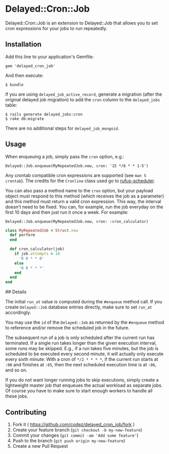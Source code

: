 # Delayed::Cron::Job

Delayed::Cron::Job is an extension to Delayed::Job that allows you to set
cron expressions for your jobs to run repeatedly.

## Installation

Add this line to your application's Gemfile:

    gem 'delayed_cron_job'

And then execute:

    $ bundle

If you are using `delayed_job_active_record`, generate a migration (after the
original delayed job migration) to add the `cron` column to the `delayed_jobs`
table:

    $ rails generate delayed_jobs:cron
    $ rake db:migrate

There are no additional steps for `delayed_job_mongoid`.

## Usage

When enqueuing a job, simply pass the `cron` option, e.g.:

    Delayed::Job.enqueue(MyRepeatedJob.new, cron: '15 */6 * * 1-5')

Any crontab compatible cron expressions are supported (see `man 5 crontab`).
The credits for the `Cronline` class used go to
[rufus-scheduler](https://github.com/jmettraux/rufus-scheduler).

You can also pass a method name to the `cron` option, but your payload object
must respond to this method (which receives the job as a parameter) and this 
method must return a valid cron expression. This way, the interval doesn't 
need to be fixed. You can, for example, run the job everyday on the first 
10 days and then just run it once a week. For example:
    
    Delayed::Job.enqueue(MyRepeatedJob.new, cron: :cron_calculator)

```ruby
class MyRepeatedJob < Struct.new
  def perform
  end

  def cron_calculator(job)
    if job.attempts > 10
      '0 0 * * 0'
    else
      '0 0 * * *'
    end
  end
end
```

## Details

The initial `run_at` value is computed during the `#enqueue` method call.
If you create `Delayed::Job` database entries directly, make sure to set
`run_at` accordingly.

You may use the `id` of the `Delayed::Job` as returned by the `#enqueue` method
to reference and/or remove the scheduled job in the future.

The subsequent run of a job is only scheduled after the current run has
terminated. If a single run takes longer than the given execution interval,
some runs may be skipped. E.g., if a run takes five minutes, but the job is
scheduled to be executed every second minute, it will actually only execute
every sixth minute: With a cron of `*/2 * * * *`, if the current run starts at
`:00` and finishes at `:05`, then the next scheduled execution time is at `:06`,
and so on.

If you do not want longer running jobs to skip executions, simply create a
lightweight master job that enqueues the actual workload as separate jobs.
Of course you have to make sure to start enough workers to handle all these
jobs.

## Contributing

1. Fork it ( https://github.com/codez/delayed_cron_job/fork )
2. Create your feature branch (`git checkout -b my-new-feature`)
3. Commit your changes (`git commit -am 'Add some feature'`)
4. Push to the branch (`git push origin my-new-feature`)
5. Create a new Pull Request

